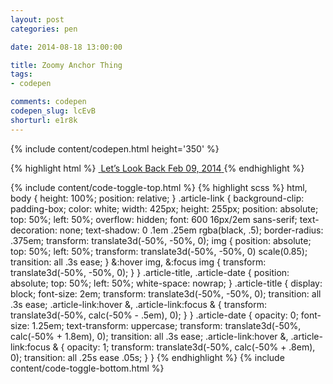 ```yaml
---
layout: post
categories: pen

date: 2014-08-18 13:00:00

title: Zoomy Anchor Thing
tags:
- codepen

comments: codepen
codepen_slug: lcEvB
shorturl: e1r8k
---
```



{% include content/codepen.html height='350' %}

{% highlight html %}
<a href="#" class="article-link">
    <img src="//chrisburnell.com/images/banners/lets-look-back_mobile.png" alt="">
    <span class="article-title">Let’s Look Back</span>
    <time class="article-date" datetime="2014-02-09T02:19:00+00:00">Feb 09, 2014</time>
</a>
{% endhighlight %}

{% include content/code-toggle-top.html %}
{% highlight scss %}
html,
body {
    height: 100%;
    position: relative;
}
.article-link {
    background-clip: padding-box;
    color: white;
    width: 425px;
    height: 255px;
    position: absolute;
    top: 50%;
    left: 50%;
    overflow: hidden;
    font: 600 16px/2em sans-serif;
    text-decoration: none;
    text-shadow: 0 .1em .25em rgba(black, .5);
    border-radius: .375em;
    transform: translate3d(-50%, -50%, 0);
    img {
        position: absolute;
        top: 50%;
        left: 50%;
        transform: translate3d(-50%, -50%, 0) scale(0.85);
        transition: all .3s ease;
    }
    &:hover img,
    &:focus img {
        transform: translate3d(-50%, -50%, 0);
    }
}
.article-title,
.article-date {
    position: absolute;
    top: 50%;
    left: 50%;
    white-space: nowrap;
}
.article-title {
    display: block;
    font-size: 2em;
    transform: translate3d(-50%, -50%, 0);
    transition: all .3s ease;
    .article-link:hover &,
    .article-link:focus & {
        transform: translate3d(-50%, calc(-50% - .5em), 0);
    }
}
.article-date {
    opacity: 0;
    font-size: 1.25em;
    text-transform: uppercase;
    transform: translate3d(-50%, calc(-50% + 1.8em), 0);
    transition: all .3s ease;
    .article-link:hover &,
    .article-link:focus & {
        opacity: 1;
        transform: translate3d(-50%, calc(-50% + .8em), 0);
        transition: all .25s ease .05s;
    }
}
{% endhighlight %}
{% include content/code-toggle-bottom.html %}
